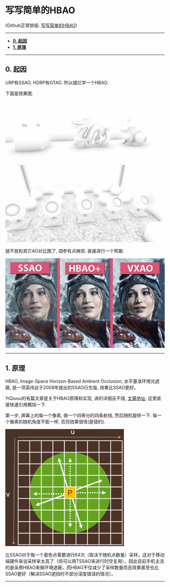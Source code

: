 写写简单的HBAO
======

(Github正常排版: [写写简单的HBAO][1])

-----------------


<!-- @import "[TOC]" {cmd="toc" depthFrom=1 depthTo=6 orderedList=false} -->

<!-- code_chunk_output -->

- [**0. 起因**](#0-起因)
- [**1. 原理**](#1-原理)

<!-- /code_chunk_output -->



-----------------

## **0. 起因**

URP有SSAO, HDRP有GTAO. 所以摆烂学一个HBAO.

下面是效果图.

![](Images/HBAO_00.jpg)

![](Images/HBAO_01.jpg)

就不放和其它AO对比图了, 调参有点麻烦. 直接进行一个照搬.

![](Images/HBAO_02.jpg)


-----------------

## **1. 原理**

HBAO, Image-Space Horizon-Based Ambient Occlusion, 水平基准环境光遮蔽, 是一项英伟达于2008年提出的SSAO衍生版, 效果比SSAO更好。

YiQiuuu的有篇文章是关于HBAO原理和实现, 讲的详细且不错, [文章地址][2]. 这里直接快速引用概括一下.


第一步, 屏幕上的每一个像素, 做一个四等分的四条射线, 然后随机旋转一下. 每一个像素的随机角度不能一样, 否则效果很怪(是错的).

![](Images/HBAO_03.jpg)


比SSAO对于每一个着色点需要进行64次（取决于随机点数量）采样，这对于移动端硬件来说采样率太高了（但可以用TSSAO来进行时空复用），因此目前手机主流的是采用HBAO来做环境遮蔽，而HBAO不仅减少了采样数量而且效果甚至也比SSAO更好（解决SSAO遮挡时不部分深度错误的情况）。

-----------------

[1]:https://github.com/HHHHHHHHHHHHHHHHHHHHHCS/MyStudyNote/blob/main/MyNote/%E5%86%99%E5%86%99%E7%AE%80%E5%8D%95%E7%9A%84HBAO.md
[2]:https://zhuanlan.zhihu.com/p/103683536
